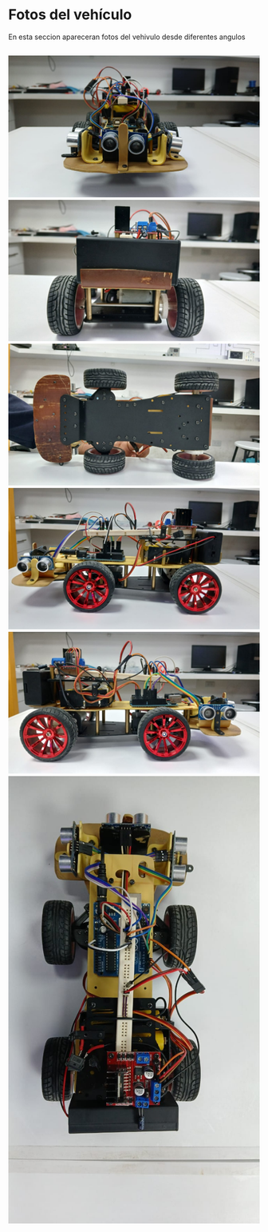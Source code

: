 Fotos del vehículo
====
En esta seccion apareceran fotos del vehivulo desde diferentes angulos 

![Vehicle](front.jpeg)
![Vehicle](back.jpeg)
![Vehicle](bottom.jpeg)
![Vehicle](left.jpeg)
![Vehicle](right.jpeg)
![Vehicle](top.jpeg)
---
